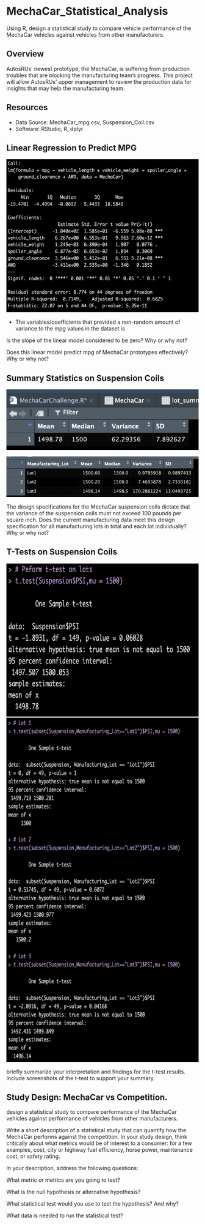 # MechaCar_Statistical_Analysis
Using R, design a statistical study to compare vehicle performance of the MechaCar vehicles against vehicles from other manufacturers.

## Overview
AutosRUs’ newest prototype, the MechaCar, is suffering from production troubles that are blocking the manufacturing team’s progress. This project will allow AutosRUs’ upper management to review the production data for insights that may help the manufacturing team.


## Resources
- Data Source: MechaCar_mpg.csv, Suspension_Coil.csv
- Software: RStudio, R, dplyr


## Linear Regression to Predict MPG



 <img src="https://github.com/cjstreet/MechaCar_Statistical_Analysis/blob/main/resources/linear_reg.png" width="600" height="400">



- The variables/coefficients that provided a non-random amount of variance to the mpg values in the dataset is

Is the slope of the linear model considered to be zero? Why or why not?

Does this linear model predict mpg of MechaCar prototypes effectively? Why or why not?



## Summary Statistics on Suspension Coils

![](resources/total_sum.png)

![](resources/individ_lot_sum.png)

The design specifications for the MechaCar suspension coils dictate that the variance of the suspension coils must not exceed 100 pounds per square inch. Does the current manufacturing data meet this design specification for all manufacturing lots in total and each lot individually? Why or why not?


## T-Tests on Suspension Coils

 <img src="https://github.com/cjstreet/MechaCar_Statistical_Analysis/blob/main/resources/all_lots_t_test.png" width="700" height="400">
 <img src="https://github.com/cjstreet/MechaCar_Statistical_Analysis/blob/main/resources/individ_lots_t_test.png" width="700" height="900">
 
briefly summarize your interpretation and findings for the t-test results. Include screenshots of the t-test to support your summary.
 
 


## Study Design: MechaCar vs Competition.

design a statistical study to compare performance of the MechaCar vehicles against performance of vehicles from other manufacturers.

Write a short description of a statistical study that can quantify how the MechaCar performs against the competition. In your study design, think critically about what metrics would be of interest to a consumer: for a few examples, cost, city or highway fuel efficiency, horse power, maintenance cost, or safety rating.

In your description, address the following questions:

What metric or metrics are you going to test?

What is the null hypothesis or alternative hypothesis?

What statistical test would you use to test the hypothesis? And why?

What data is needed to run the statistical test?
